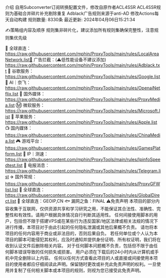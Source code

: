 介绍
自用Subconverter订阅转换配置文件，修改自原作者ACL4SSR
ACL4SSR规则为基础合并碎片补充剔除重复
Adblack广告规则来源于anti-AD 修改Actions每天自动构建
规则数量: 8330条
最近更新: 2024年04月06日15:21:34

✍策略组内容及顺序
规则集非碎片化，建议添加所有规则集确保完整性，注意规则集优先级

🎯 全球直连：
https://raw.githubusercontent.com/mphin/ProxyTools/main/rules/LocalAreaNetwork.list🚫 广告拦截：(⚠️低性能设备不建议添加)
https://raw.githubusercontent.com/mphin/ProxyTools/main/rules/Adblack.txt
📢 谷歌服务：
https://raw.githubusercontent.com/mphin/ProxyTools/main/rules/Google.list
🤖 AI｜奈飞：
https://raw.githubusercontent.com/mphin/ProxyTools/main/rules/OpenaiNetflix.list
🎥 国外媒体：
https://raw.githubusercontent.com/mphin/ProxyTools/main/rules/ProxyMedia.list
Ⓜ️ 微软服务：
https://raw.githubusercontent.com/mphin/ProxyTools/main/rules/Microsoft.list
🍎 苹果服务：
https://raw.githubusercontent.com/mphin/ProxyTools/main/rules/Apple.list
📺 国内媒体：
https://raw.githubusercontent.com/mphin/ProxyTools/main/rules/ChinaMedia.list
🎮 游戏平台：
https://raw.githubusercontent.com/mphin/ProxyTools/main/rules/GamesPlatform.list
📡 IP｜测速：
https://raw.githubusercontent.com/mphin/ProxyTools/main/rules/IpinfoSpeedtest.list
📲 电报消息：
https://raw.githubusercontent.com/mphin/ProxyTools/main/rules/Telegram.list
✈️ 国外常规：
https://raw.githubusercontent.com/mphin/ProxyTools/main/rules/ProxyGFWlist.list
🎯 全球直连：
https://raw.githubusercontent.com/mphin/ProxyTools/main/rules/GlobalDirect.list
🎯 全球直连：GEOIP,CN
🐟 漏网之鱼：FINAL
⚠️免责声明
本项目的部分内容收集于互联网，仅供资源共享和学习研究之用，不能保证其合法性、准确性、完整性和有效性。请用户根据具体情况自行判断其适用性。
任何间接使用脚本的用户，包括但不限于搭建VPS或在某些行为违反国家/地区法律或相关法规的情况下进行传播，本项目对于由此引起的任何隐私泄漏或其他后果概不负责。
请勿将本项目的任何内容用于商业或非法目的，否则后果自负。
若任何单位或个人认为本项目的脚本可能侵犯其权利，应及时通知并提供身份证明、所有权证明，我们将在收到认证文件后删除相关内容。
对于任何脚本问题概不负责，包括但不限于由任何脚本错误导致的任何损失或损害。
用户必须在下载后的24小时内从计算机或手机中完全删除以上内容。
任何以任何方式查看此项目的人或直接或间接使用本项目的使用者都应仔细阅读此声明。保留随时更改或补充此免责声明的权利。一旦使用并复制了任何相关脚本或本项目的规则，则视为您已接受此免责声明。
